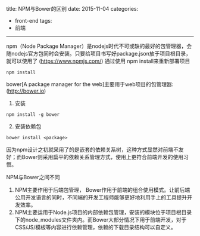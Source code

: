 title: NPM与Bower的区别
date: 2015-11-04
categories:
- front-end
tags:
- 前端
---
npm（Node Package Manager）是nodejs时代不可或缺的最好的包管理器，会随nodejs官方包同时会安装。只要给项目书写好package.json放于项目根目录，就可以使用了
(https://www.npmjs.com/)
通过使用 npm install来重新部署项目 
```
npm install
```

bower[A package manager for the web]主要用于web项目的包管理器:(http://bower.io)
1. 安装
```
npm install -g bower
```
2. 安装依赖包
```
bower install <package>
```

因为npm设计之初就采用了的是嵌套的依赖关系树，这种方式显然对前端不友好；而Bower则采用扁平的依赖关系管理方式，使用上更符合前端开发的使用习惯。

NPM与Bower之间不同
1. NPM主要作用于后端包管理， Bower作用于前端的组合使用模式。让前后端公用开发语言的同时，不同端的开发工程师能够更好地利用手上的工具提升开发效率。
2. NPM主要运用于Node.js项目的内部依赖包管理，安装的模块位于项目根目录下的node_modules文件夹内。而Bower大部分情况下用于前端开发，对于CSS/JS/模板等内容进行依赖管理，依赖的下载目录结构可以自定义。
